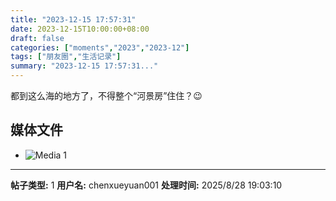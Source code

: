 ```yaml
---
title: "2023-12-15 17:57:31"
date: 2023-12-15T10:00:00+08:00
draft: false
categories: ["moments","2023","2023-12"]
tags: ["朋友圈","生活记录"]
summary: "2023-12-15 17:57:31..."
---
```


都到这么海的地方了，不得整个“河景房”住住？😉

## 媒体文件

- ![Media 1](/Moments/photos/2023-12-15/202312151757310.jpg)

---

**帖子类型:** 1
**用户名:** chenxueyuan001
**处理时间:** 2025/8/28 19:03:10